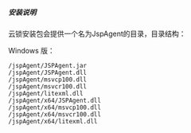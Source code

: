 ##### 安装说明

云锁安装包会提供一个名为JspAgent的目录，目录结构：

Windows 版：

    /jspAgent/JSPAgent.jar
    /jspAgent/JSPAgent.dll
    /jspAgent/msvcp100.dll
    /jspAgent/msvcr100.dll
    /jspAgent/litexml.dll
    /jspAgent/x64/JSPAgent.dll
    /jspAgent/x64/msvcp100.dll
    /jspAgent/x64/msvcr100.dll
    /jspAgent/x64/litexml.dll



